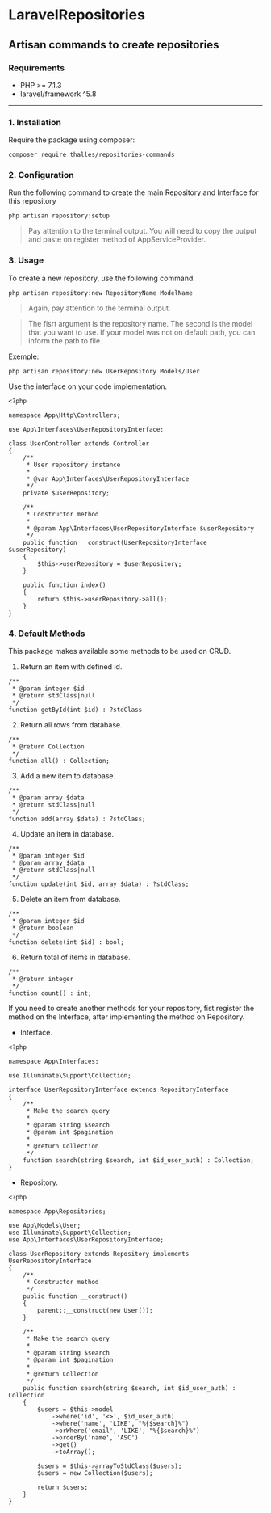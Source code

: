 # LaravelRepositories
## Artisan commands to create repositories

### **Requirements**
- PHP >= 7.1.3
- laravel/framework ^5.8

---

### **1. Installation**
Require the package using composer:

```
composer require thalles/repositories-commands
```

### **2. Configuration**

Run the following command to create the main Repository and Interface for this repository

```
php artisan repository:setup
```

> Pay attention to the terminal output. You will need to copy the output and paste on register method of AppServiceProvider.


### **3. Usage**

To create a new repository, use the following command.

```
php artisan repository:new RepositoryName ModelName
```
> Again, pay attention to the terminal output.

> The fisrt argument is the repository name. The second is the model that you want to use. If your model was not on default path, you can inform the path to file.

Exemple:

```
php artisan repository:new UserRepository Models/User
```

Use the interface on your code implementation.

```
<?php

namespace App\Http\Controllers;

use App\Interfaces\UserRepositoryInterface;

class UserController extends Controller
{
    /**
     * User repository instance
     *
     * @var App\Interfaces\UserRepositoryInterface
     */
    private $userRepository;

    /**
     * Constructor method
     *
     * @param App\Interfaces\UserRepositoryInterface $userRepository
     */
    public function __construct(UserRepositoryInterface $userRepository)
    {
        $this->userRepository = $userRepository;
    }

    public function index()
    {
        return $this->userRepository->all();
    }
}
```

### **4. Default Methods**

This package makes available some methods to be used on CRUD.

1. Return an item with defined id.

```
/**
 * @param integer $id
 * @return stdClass|null
 */
function getById(int $id) : ?stdClass
```

2. Return all rows from database.

```
/**
 * @return Collection
 */
function all() : Collection;
```

3. Add a new item to database.

```
/**
 * @param array $data
 * @return stdClass|null
 */
function add(array $data) : ?stdClass;
```

4. Update an item in database.

```
/**
 * @param integer $id
 * @param array $data
 * @return stdClass|null
 */
function update(int $id, array $data) : ?stdClass;
```

5. Delete an item from database.

```
/**
 * @param integer $id
 * @return boolean
 */
function delete(int $id) : bool;
```

6. Return total of items in database.

```
/**
 * @return integer
 */
function count() : int;
```

If you need to create another methods for your repository, fist register the method on the Interface, after implementing the method on Repository.

- Interface.

```
<?php

namespace App\Interfaces;

use Illuminate\Support\Collection;

interface UserRepositoryInterface extends RepositoryInterface
{
    /**
     * Make the search query
     *
     * @param string $search
     * @param int $pagination
     *
     * @return Collection
     */
    function search(string $search, int $id_user_auth) : Collection;
}
```

- Repository.

```
<?php

namespace App\Repositories;

use App\Models\User;
use Illuminate\Support\Collection;
use App\Interfaces\UserRepositoryInterface;

class UserRepository extends Repository implements UserRepositoryInterface
{
    /**
     * Constructor method
     */
    public function __construct()
    {
        parent::__construct(new User());
    }

    /**
     * Make the search query
     *
     * @param string $search
     * @param int $pagination
     *
     * @return Collection
     */
    public function search(string $search, int $id_user_auth) : Collection
    {
        $users = $this->model
            ->where('id', '<>', $id_user_auth)
            ->where('name', 'LIKE', "%{$search}%")
            ->orWhere('email', 'LIKE', "%{$search}%")
            ->orderBy('name', 'ASC')
            ->get()
            ->toArray();

        $users = $this->arrayToStdClass($users);
        $users = new Collection($users);

        return $users;
    }
}
```
